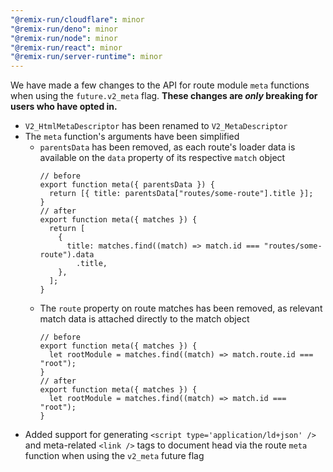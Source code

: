 ```yaml
---
"@remix-run/cloudflare": minor
"@remix-run/deno": minor
"@remix-run/node": minor
"@remix-run/react": minor
"@remix-run/server-runtime": minor
---
```


We have made a few changes to the API for route module `meta` functions when using the `future.v2_meta` flag. **These changes are _only_ breaking for users who have opted in.**

- `V2_HtmlMetaDescriptor` has been renamed to `V2_MetaDescriptor`
- The `meta` function's arguments have been simplified
  - `parentsData` has been removed, as each route's loader data is available on the `data` property of its respective `match` object
    ```tsx
    // before
    export function meta({ parentsData }) {
      return [{ title: parentsData["routes/some-route"].title }];
    }
    // after
    export function meta({ matches }) {
      return [
        {
          title: matches.find((match) => match.id === "routes/some-route").data
            .title,
        },
      ];
    }
    ```
  - The `route` property on route matches has been removed, as relevant match data is attached directly to the match object
    ```tsx
    // before
    export function meta({ matches }) {
      let rootModule = matches.find((match) => match.route.id === "root");
    }
    // after
    export function meta({ matches }) {
      let rootModule = matches.find((match) => match.id === "root");
    }
    ```
- Added support for generating `<script type='application/ld+json' />` and meta-related `<link />` tags to document head via the route `meta` function when using the `v2_meta` future flag
